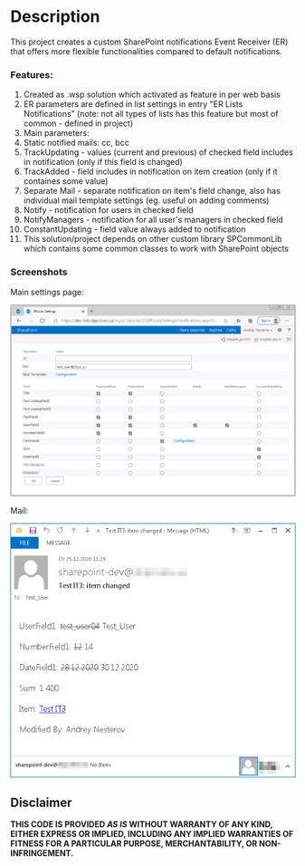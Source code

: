 # Description
This project creates a custom SharePoint notifications Event Receiver (ER) that offers more flexible functionalities compared to default notifications.

### Features:
1. Created as .wsp solution which activated as feature in per web basis
1. ER parameters are defined in list settings in entry "ER Lists Notifications" (note: not all types of lists has this feature but most of common - defined in project)
1. Main parameters:
  1. Static notified mails: cc, bcc
  1. TrackUpdating - values (current and previous) of checked field includes in notification (only if this field is changed)
  1. TrackAdded - field includes in notification on item creation (only if it containes some value)
  1. Separate Mail - separate notification on item's field change, also has individual mail template settings (eg. useful on adding comments)
  1. Notify - notification for users in checked field
  1. NotifyManagers - notification for all user's managers in checked field
  1. ConstantUpdating - field value always added to notification
1. This solution/project depends on other custom library SPCommonLib which contains some common classes to work with SharePoint objects

### Screenshots
Main settings page:

![ ERSettings_ex ](ERSettings_ex.png)

Mail:

![ ERMail_ex ](ERMail_ex.png)

## Disclaimer
**THIS CODE IS PROVIDED _AS IS_ WITHOUT WARRANTY OF ANY KIND, EITHER EXPRESS OR IMPLIED, INCLUDING ANY IMPLIED WARRANTIES OF FITNESS FOR A PARTICULAR PURPOSE, MERCHANTABILITY, OR NON-INFRINGEMENT.**